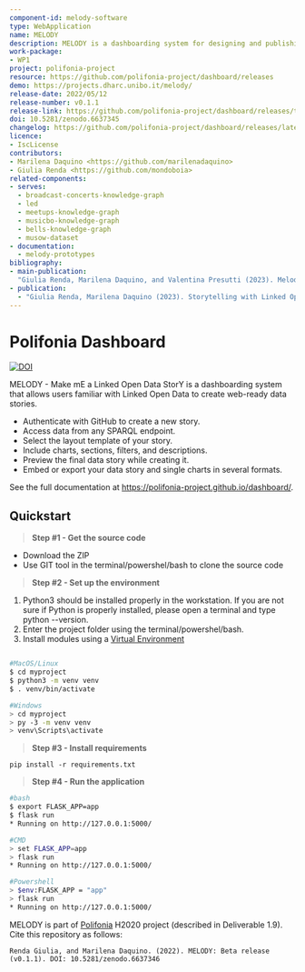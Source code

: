 ```yaml
---
component-id: melody-software
type: WebApplication
name: MELODY
description: MELODY is a dashboarding system for designing and publishing data stories based on Linked Open Data.
work-package:
- WP1
project: polifonia-project
resource: https://github.com/polifonia-project/dashboard/releases
demo: https://projects.dharc.unibo.it/melody/
release-date: 2022/05/12
release-number: v0.1.1
release-link: https://github.com/polifonia-project/dashboard/releases/tag/v0.1.1
doi: 10.5281/zenodo.6637345
changelog: https://github.com/polifonia-project/dashboard/releases/latest
licence:
- IscLicense
contributors:
- Marilena Daquino <https://github.com/marilenadaquino>
- Giulia Renda <https://github.com/mondoboia>
related-components:
- serves: 
  - broadcast-concerts-knowledge-graph
  - led
  - meetups-knowledge-graph
  - musicbo-knowledge-graph
  - bells-knowledge-graph
  - musow-dataset
- documentation:
  - melody-prototypes
bibliography:
- main-publication:
  "Giulia Renda, Marilena Daquino, and Valentina Presutti (2023). Melody: A Platform for Linked Open Data Visualisation and Curated Storytelling. In Proceedings of the 34th ACM Conference on Hypertext and Social Media (HT '23). Association for Computing Machinery, New York, NY, USA, Article 27, 1–8. https://doi.org/10.1145/3603163.3609035"
- publication:
  - "Giulia Renda, Marilena Daquino (2023). Storytelling with Linked Open Data. In La memoria digitale: forme del testo e organizzazione della conoscenza. Atti del XII Convegno Annuale AIUCD. Siena: Università degli Studi di Siena. https://zenodo.org/doi/10.5281/zenodo.8070707"
---
```



# Polifonia Dashboard

[![DOI](https://zenodo.org/badge/431529042.svg)](https://zenodo.org/badge/latestdoi/431529042)

MELODY - Make mE a Linked Open Data StorY is a dashboarding system that allows users familiar with Linked Open Data to create web-ready data stories.

 * Authenticate with GitHub to create a new story.
 * Access data from any SPARQL endpoint.
 * Select the layout template of your story.
 * Include charts, sections, filters, and descriptions.
 * Preview the final data story while creating it.
 * Embed or export your data story and single charts in several formats.

See the full documentation at https://polifonia-project.github.io/dashboard/.

## Quickstart

> **Step #1 - Get the source code**

- Download the ZIP
- Use GIT tool in the terminal/powershel/bash to clone the source code

> **Step #2 - Set up the environment**

1. Python3 should be installed properly in the workstation. If you are not sure if Python is 
properly installed, please open a terminal and type python --version.
2. Enter the project folder using the terminal/powershel/bash.
3. Install modules using a [Virtual Environment](https://docs.python.org/3/library/venv.html)

```bash

#MacOS/Linux
$ cd myproject
$ python3 -m venv venv
$ . venv/bin/activate

#Windows
> cd myproject
> py -3 -m venv venv
> venv\Scripts\activate
```


> **Step #3 - Install requirements**

`pip install -r requirements.txt`

> **Step #4 - Run the application**
```bash
#bash
$ export FLASK_APP=app
$ flask run
* Running on http://127.0.0.1:5000/

#CMD
> set FLASK_APP=app
> flask run
* Running on http://127.0.0.1:5000/

#Powershell
> $env:FLASK_APP = "app"
> flask run
* Running on http://127.0.0.1:5000/
```

MELODY is part of [Polifonia](https://polifonia-project.eu) H2020 project (described in Deliverable 1.9). Cite this repository as follows:

```
Renda Giulia, and Marilena Daquino. (2022). MELODY: Beta release (v0.1.1). DOI: 10.5281/zenodo.6637346
```
